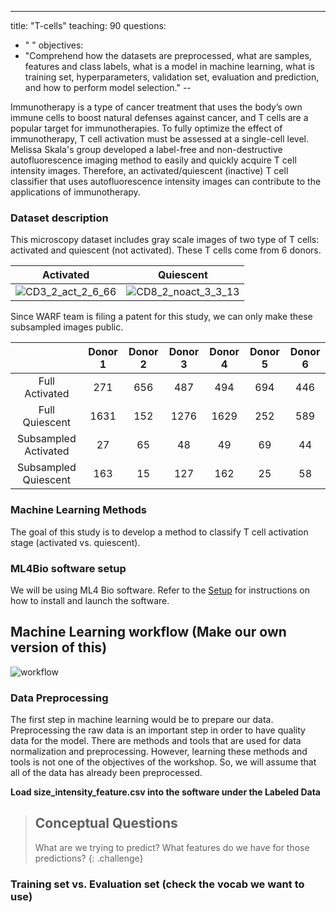 ---
title: "T-cells"
teaching: 90
questions:
- " "
objectives:
- "Comprehend how the datasets are preprocessed, what are samples, features and class labels, what is a model in machine learning, what is training set, hyperparameters, validation set, evaluation and prediction, and how to perform model selection."
--

Immunotherapy is a type of cancer treatment that uses the body’s own immune cells to boost natural defenses against cancer, and T cells are a popular target for immunotherapies. To fully optimize the effect of immunotherapy, T cell activation must be assessed at a single-cell level. Melissa Skala's group developed a label-free and non-destructive autofluorescence imaging method to easily and quickly acquire T cell intensity images. Therefore, an activated/quiescent (inactive) T cell classifier that uses autofluorescence intensity images can contribute to the applications of immunotherapy.

### Dataset description

This microscopy dataset includes gray scale images of two type of T cells: activated and quiescent (not activated). These T cells come from 6 donors.

|Activated|Quiescent|
|:---:|:---:|
|![CD3_2_act_2_6_66](https://user-images.githubusercontent.com/15007159/61666368-e4804d00-ac9c-11e9-9031-a3f9f6cfd7b1.png)|![CD8_2_noact_3_3_13](https://user-images.githubusercontent.com/15007159/61666346-d9c5b800-ac9c-11e9-9044-e13c218d0da0.png)|

Since WARF team is filing a patent for this study, we can only make these subsampled images public.

||Donor 1|Donor 2|Donor 3|Donor 4|Donor 5|Donor 6|
|:---:|:---:|:---:|:---:|:---:|:---:|:---:|
|Full Activated|271|656|487|494|694|446|
|Full Quiescent|1631|152|1276|1629|252|589|
|Subsampled Activated|27|65|48|49|69|44|
|Subsampled Quiescent|163|15|127|162|25|58|

### Machine Learning Methods

The goal of this study is to develop a method to classify T cell activation stage (activated vs. quiescent). 

### ML4Bio software setup

We will be using ML4 Bio software. Refer to the [Setup](https://gitter-lab.github.io/ml-bio-workshop/setup.html) for instructions on how to install and launch the software. 

## Machine Learning workflow (Make our own version of this)

![workflow](https://raw.githubusercontent.com/gitter-lab/ml-bio-workshop/gh-pages/assets/workflow.png "Figure from 
S. Raschka and V. Mirjalili, Python Machine Learning (2nd Ed.)")

### Data Preprocessing 

The first step in machine learning would be to prepare our data. Preprocessing the raw data is an important step in order to have quality data for the model. There are methods and tools that are used for data normalization and preprocessing. However, learning these methods and tools is not one of the objectives of the workshop. So, we will assume that all of the data has already been preprocessed. 

**Load size_intensity_feature.csv into the software under the Labeled Data**

> ## Conceptual Questions
>
> What are we trying to predict? 
> What features do we have for those predictions?
{: .challenge}

### Training set vs. Evaluation set (check the vocab we want to use)







